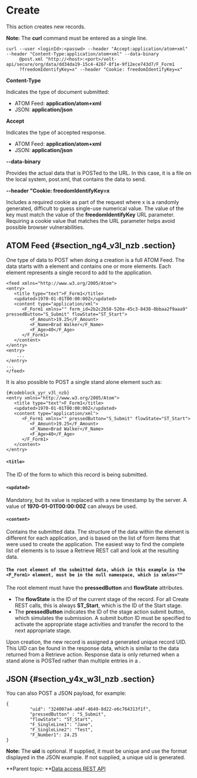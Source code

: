 # Create 

This action creates new records.

**Note:** The **curl** command must be entered as a single line.

```
curl --user <loginId>:<passwd> --header "Accept:application/atom+xml" --header "Content-Type:application/atom+xml" --data-binary
     @post.xml "http://<host>:<port>/volt-api/secure/org/data/dd34da19-15c4-4267-8f1e-9f12ece743d7/F_Form1
     ?freedomIdentifyKey=x" --header "Cookie: freedomIdentifyKey=x"
```

**Content-Type**

Indicates the type of document submitted:

   -   ATOM Feed: **application/atom+xml**
   -   JSON: **application/json**

**Accept**

Indicates the type of accepted response.

   -   ATOM Feed: **application/atom+xml**
   -   JSON: **application/json**

**--data-binary**

Provides the actual data that is POSTed to the URL. In this case, it is a file on the local system, post.xml, that contains the data to send.

**--header "Cookie: freedomIdentifyKey=x**

Includes a required cookie as part of the request where x is a randomly generated, difficult to guess single-use numerical value. The value of the key must match the value of the **freedomIdentifyKey** URL parameter. Requiring a cookie value that matches the URL parameter helps avoid possible browser vulnerabilities.

## ATOM Feed {#section_ng4_v3l_nzb .section}

One type of data to POST when doing a creation is a full ATOM Feed. The data starts with a <feed> element and contains one or more <entry> elements. Each <entry> element represents a single record to add to the application.

``` {#codeblock_xyr_v3l_nzb}
<feed xmlns="http://www.w3.org/2005/Atom">
<entry>
   <title type="text">F_Form1</title>
   <updated>1970-01-01T00:00:00Z</updated>
   <content type="application/xml">
      <F_Form1 xmlns="" form_id=2b2c2b58-520a-45c3-8438-8bbaa2f9aaa9" pressedButton="S_Submit" flowState="ST_Start">
         <F_Amount>19.25</F_Amount>
         <F_Name>Brad Walker</F_Name>
         <F_Age>40</F_Age>
      </F_Form1>
   </content>
</entry>
<entry>
	...
</entry>
...
</feed>
```

It is also possible to POST a single stand alone <entry> element such as: 

``` 
{#codeblock_yyr_v3l_nzb}
<entry xmlns="http://www.w3.org/2005/Atom">
   <title type="text">F_Form1</title>
   <updated>1970-01-01T00:00:00Z</updated>
   <content type="application/xml">
      <F_Form1 xmlns="" pressedButton="S_Submit" flowState="ST_Start">
         <F_Amount>19.25</F_Amount>
         <F_Name>Brad Walker</F_Name>
         <F_Age>40</F_Age>
      </F_Form1>
   </content>
</entry>
```

#### `<title>`

The ID of the form to which this record is being submitted.

#### `<updated>`

Mandatory, but its value is replaced with a new timestamp by the server. A value of **1970-01-01T00:00:00Z** can always be used.

#### `<content>`

Contains the submitted data. The structure of the data within the <content> element is different for each application, and is based on the list of form items that were used to create the application. The easiest way to find the complete list of elements is to issue a Retrieve REST call and look at the resulting data.

#### `The root element of the submitted data, which in this example is the <F_Form1> element, must be in the null namespace, which is xmlns=""`
The root element must have the **pressedButton** and **flowState** attributes.

   -   The **flowState** is the ID of the current stage of the record. For all Create REST calls, this is always **ST\_Start**, which is the ID of the Start stage.
   -   The **pressedButton** indicates the ID of the stage action submit button, which simulates the submission. A submit button ID must be specified to activate the appropriate stage activities and transfer the record to the next appropriate stage.

Upon creation, the new record is assigned a generated unique record UID. This UID can be found in the response data, which is similar to the data returned from a Retrieve action. Response data is only returned when a stand alone <entry> is POSTed rather than multiple entries in a <fee>.

## JSON {#section_y4x_w3l_nzb .section}

You can also POST a JSON payload, for example:

``` {#codeblock_vf1_x3l_nzb}
{
         "uid": "324007a4-a04f-4649-8d22-e6c764313f1f",
         "pressedButton" : "S_Submit",
         "flowState": "ST_Start",
         "F_SingleLine1": "Jane",
         "F_SingleLine2": "Test",
         "F_Number1": 24.25
}
```

**Note:** The **uid** is optional. If supplied, it must be unique and use the format displayed in the JSON example. If not supplied, a unique uid is generated.

**Parent topic: **[Data access REST API](ref_data_access_rest_api.md)

